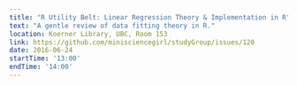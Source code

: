 ```yaml
---
title: "R Utility Belt: Linear Regression Theory & Implementation in R"
text: "A gentle review of data fitting theory in R."
location: Koerner Library, UBC, Room 153
link: https://github.com/minisciencegirl/studyGroup/issues/120
date: 2016-06-24
startTime: '13:00'
endTime: '14:00'
---
```

